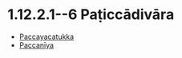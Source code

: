 

# 1.12.2.1--6 Paṭiccādivāra

* [Paccayacatukka](1.12.2.1--6/Paccayacatukka.md)
* [Paccanīya](1.12.2.1--6/Paccaniya.md)



